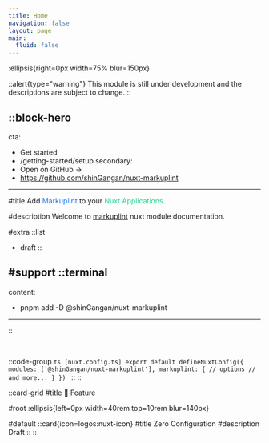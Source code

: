 ```yaml
---
title: Home
navigation: false
layout: page
main:
  fluid: false
---
```


:ellipsis{right=0px width=75% blur=150px}

::alert{type="warning"}
This module is still under development and the descriptions are subject to change.
::


::block-hero
---
cta:
  - Get started
  - /getting-started/setup
secondary:
  - Open on GitHub →
  - https://github.com/shinGangan/nuxt-markuplint
---


#title
Add <span style="color: #1572EB">Markuplint</span> to your <span style="color: #28CF8D">Nuxt Applications</span>.


#description
Welcome to [markuplint]() nuxt module documentation.

#extra
  ::list
  - draft
  ::

#support
  ::terminal
  ---
  content:
  - pnpm add -D @shinGangan/nuxt-markuplint
  ---
  ::
  
  <br />
  
  ::code-group
    ```ts [nuxt.config.ts]
    export default defineNuxtConfig({
      modules: ['@shinGangan/nuxt-markuplint'],
      markuplint: {
        // options
        // and more...
      }
    })
    ```
  ::
::

::card-grid
#title
🚀 Feature

#root
:ellipsis{left=0px width=40rem top=10rem blur=140px}

#default
  ::card{icon=logos:nuxt-icon}
  #title
  Zero Configuration
  #description
  Draft
  ::
::
